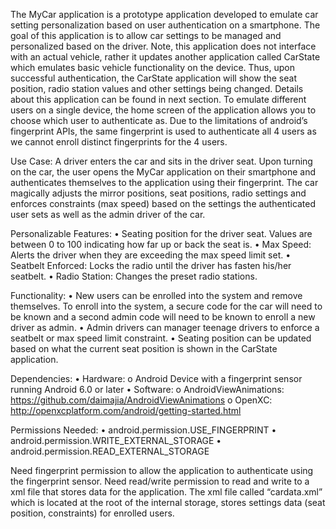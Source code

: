 The MyCar application is a prototype application developed to emulate car setting personalization based on user authentication on a smartphone. The goal of this application is to allow car settings to be managed and personalized based on the driver. Note, this application does not interface with an actual vehicle, rather it updates another application called CarState which emulates basic vehicle functionality on the device. Thus, upon successful authentication, the CarState application will show the seat position, radio station values and other settings being changed. Details about this application can be found in next section. To emulate different users on a single device, the home screen of the application allows you to choose which user to authenticate as. Due to the limitations of android’s fingerprint APIs, the same fingerprint is used to authenticate all 4 users as we cannot enroll distinct fingerprints for the 4 users. 

Use Case: A driver enters the car and sits in the driver seat. Upon turning on the car, the user opens the MyCar application on their smartphone and authenticates themselves to the application using their fingerprint. The car magically adjusts the mirror positions, seat positions, radio settings and enforces constraints (max speed) based on the settings the authenticated user sets as well as the admin driver of the car. 

Personalizable Features:
•	Seating position for the driver seat. Values are between 0 to 100 indicating how far up or back the seat is.
•	Max Speed: Alerts the driver when they are exceeding the max speed limit set.
•	Seatbelt Enforced: Locks the radio until the driver has fasten his/her seatbelt. 
•	Radio Station: Changes the preset radio stations. 

Functionality:
•	New users can be enrolled into the system and remove themselves. To enroll into the system, a secure code for the car will need to be known and a second admin code will need to be known to enroll a new driver as admin. 
•	Admin drivers can manager teenage drivers to enforce a seatbelt or max speed limit constraint. 
•	Seating position can be updated based on what the current seat position is shown in the CarState application. 

Dependencies:
•	Hardware:
o	Android Device with a fingerprint sensor running Android 6.0 or later
•	Software: 
o	AndroidViewAnimations: https://github.com/daimajia/AndroidViewAnimations
o	OpenXC: http://openxcplatform.com/android/getting-started.html



Permissions Needed:
•	android.permission.USE_FINGERPRINT
•	android.permission.WRITE_EXTERNAL_STORAGE
•	android.permission.READ_EXTERNAL_STORAGE


Need fingerprint permission to allow the application to authenticate using the fingerprint sensor.
Need read/write permission to read and write to a xml file that stores data for the application. The xml file called “cardata.xml” which is located at the root of the internal storage, stores settings data (seat position, constraints) for enrolled users. 	
